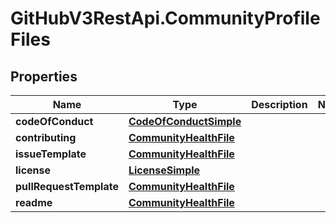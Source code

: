 # GitHubV3RestApi.CommunityProfileFiles

## Properties

Name | Type | Description | Notes
------------ | ------------- | ------------- | -------------
**codeOfConduct** | [**CodeOfConductSimple**](CodeOfConductSimple.md) |  | 
**contributing** | [**CommunityHealthFile**](CommunityHealthFile.md) |  | 
**issueTemplate** | [**CommunityHealthFile**](CommunityHealthFile.md) |  | 
**license** | [**LicenseSimple**](LicenseSimple.md) |  | 
**pullRequestTemplate** | [**CommunityHealthFile**](CommunityHealthFile.md) |  | 
**readme** | [**CommunityHealthFile**](CommunityHealthFile.md) |  | 


